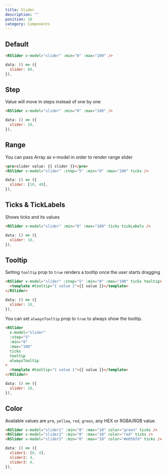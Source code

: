 ```yaml
---
title: Slider
description: ""
position: 10
category: Components
---
```


## Default

<demo>
<template #demo>
  <slider-default></slider-default>
</template>
<code-group>
<code-block label="Template" active>

```html
<RSlider v-model="slider" :min="0" :max="100" />
```

</code-block>
<code-block label="Script">

```javascript
data: () => ({
  slider: 80,
}),
```

</code-block>
</code-group>
</demo>

## Step

Value will move in steps instead of one by one

<demo>
<template #demo>
  <slider-step></slider-step>
</template>
<code-group>
<code-block label="Template" active>

```html
<RSlider v-model="slider" :min="0" :max="100" />
```

</code-block>
<code-block label="Script" active>

```javascript
data: () => ({
  slider: 10,
}),
```

</code-block>
</code-group>
</demo>

## Range

You can pass Array as v-model in order to render range slider

<demo>
<template #demo>
  <slider-range :ticks="true" :tick-labels="true"></slider-range>
</template>
<code-group>
<code-block label="Template" active>

```html
<pre>slider value: {{ slider }}</pre>
<RSlider v-model="slider" :step="5" :min="0" :max="100" ticks />
```

</code-block>
<code-block label="Script">

```javascript
data: () => ({
  slider: [10, 40],
}),
```

</code-block>
</code-group>
</demo>

## Ticks & TickLabels

Shows ticks and its values

<demo>
<template #demo>
  <slider-step :ticks="true" :tick-labels="true"></slider-step>
</template>
<code-group>
<code-block label="Template" active>

```html
<RSlider v-model="slider" :min="0" :max="100" ticks tickLabels />
```

</code-block>
<code-block label="Script">

```javascript
data: () => ({
  slider: 10,
}),
```

</code-block>
</code-group>
</demo>

## Tooltip

Setting `tooltip` prop to `true` renders a tooltip once the user starts dragging

<demo>
<template #demo>
  <slider-tooltip></slider-tooltip>
</template>
<code-group>
<code-block label="Template" active>

```html
<RSlider v-model="slider" :step="5" :min="0" :max="100" ticks tooltip>
  <template #tooltip="{ value }">{{ value }}</template>
</RSlider>
```

</code-block>
<code-block label="Script">

```javascript
data: () => ({
  slider: 10,
}),
```

</code-block>
</code-group>
</demo>

You can set `alwaysTooltip` prop to `true` to always show the tooltip.

<demo>
<template #demo>
  <slider-tooltip :always-tooltip="true"></slider-tooltip>
</template>
<code-group>
<code-block label="Template" active>

```html
<RSlider
  v-model="slider"
  :step="5"
  :min="0"
  :max="100"
  ticks
  tooltip
  alwaysTooltip
>
  <template #tooltip="{ value }">{{ value }}</template>
</RSlider>
```

</code-block>
<code-block label="Script">

```javascript
data: () => ({
  slider: 10,
}),
```

</code-block>
</code-group>
</demo>

## Color

Available values are `prm`, `yellow`, `red`, `green`, any HEX or RGBA/RGB value.

<demo>
<template #demo>
  <slider-color ></slider-color>
</template>
<code-group>
<code-block label="Template" active>

```html
<RSlider v-model="slider1" :min="0" :max="10" color="green" ticks />
<RSlider v-model="slider2" :min="0" :max="10" color="red" ticks />
<RSlider v-model="slider3" :min="0" :max="10" color="#e056fd" ticks />
```

</code-block>
<code-block label="Script">

```javascript
data: () => ({
  slider1: [0, 4],
  slider2: 4,
  slider3: 8,
}),
```

</code-block>
</code-group>
</demo>
